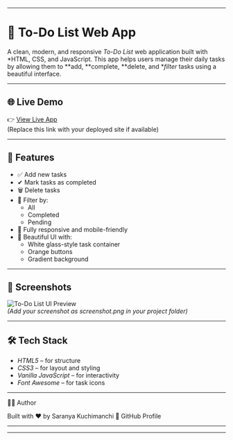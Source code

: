 
---

# 📝 To-Do List Web App

A clean, modern, and responsive *To-Do List* web application built with *HTML, CSS, and JavaScript. This app helps users manage their daily tasks by allowing them to **add, **complete, **delete, and **filter* tasks using a beautiful interface.

---

## 🌐 Live Demo

👉 [View Live App](https://yourusername.github.io/todo-list/)  
(Replace this link with your deployed site if available)

---

## 🚀 Features

- ✅ Add new tasks
- ✔ Mark tasks as completed
- 🗑 Delete tasks
- 🔎 Filter by:
  - All
  - Completed
  - Pending
- 📱 Fully responsive and mobile-friendly
- 🎨 Beautiful UI with:
  - White glass-style task container
  - Orange buttons
  - Gradient background

---

## 📸 Screenshots

![To-Do List UI Preview](./screenshot.png)  
*(Add your screenshot as screenshot.png in your project folder)*

---

## 🛠 Tech Stack

- *HTML5* – for structure
- *CSS3* – for layout and styling
- *Vanilla JavaScript* – for interactivity
- *Font Awesome* – for task icons

---


🙋‍♀ Author

Built with ❤ by Saranya Kuchimanchi
🔗 GitHub Profile


---

---
